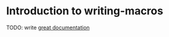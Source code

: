 # Introduction to writing-macros

TODO: write [great documentation](http://jacobian.org/writing/what-to-write/)

